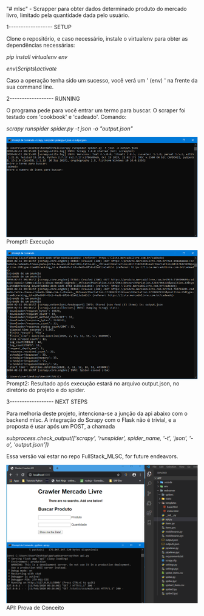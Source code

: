 "# mlsc" - Scrapper para obter dados determinado produto do mercado livro, limitado pela quantidade dada pelo usuário.

1------------------ SETUP <br>

Clone o repositório, e caso necessário, instale o virtualenv para obter as dependências necessárias: <br>

*pip install virtualenv env*

*env\Scripts\activate*

Caso a operação tenha sido um sucesso, você verá um ' (env) ' na frente da sua command line.

2------------------ RUNNING <br>

O programa pede para você entrar um termo para buscar. O scraper foi testado com 'cookbook' e 'cadeado'. Comando:

*scrapy runspider spider.py -t json -o "output.json"*


![mlsc_prompt1](/images/prompt1.png)
Prompt1: Execução 


![mlsc_prompt2](/images/prompt2.png)
Prompt2: Resultado após execução estará no arquivo output.json, no diretório do projeto e do spider.


3------------------ NEXT STEPS <br>



Para melhoria deste projeto, intenciona-se a junção da api abaixo com o backend mlsc.
A integração do Scrapy com o Flask não é trivial, e a proposta é usar após um POST, a chamada

*subprocess.check_output(['scrapy', 'runspider', spider_name, '-t', 'json', '-o', 'output.json'])*

Essa versão vai estar no repo FullStack_MLSC, for future endeavors.

![mlsc_api](/images/API_poc.png)
API: Prova de Conceito
